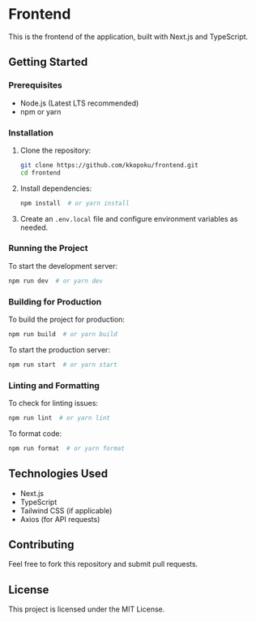 # Frontend

This is the frontend of the application, built with Next.js and TypeScript.

## Getting Started

### Prerequisites
- Node.js (Latest LTS recommended)
- npm or yarn

### Installation
1. Clone the repository:
   ```sh
   git clone https://github.com/kkopoku/frontend.git
   cd frontend
   ```
2. Install dependencies:
   ```sh
   npm install  # or yarn install
   ```
3. Create an `.env.local` file and configure environment variables as needed.

### Running the Project
To start the development server:
```sh
npm run dev  # or yarn dev
```

### Building for Production
To build the project for production:
```sh
npm run build  # or yarn build
```
To start the production server:
```sh
npm run start  # or yarn start
```

### Linting and Formatting
To check for linting issues:
```sh
npm run lint  # or yarn lint
```
To format code:
```sh
npm run format  # or yarn format
```

## Technologies Used
- Next.js
- TypeScript
- Tailwind CSS (if applicable)
- Axios (for API requests)

## Contributing
Feel free to fork this repository and submit pull requests.

## License
This project is licensed under the MIT License.